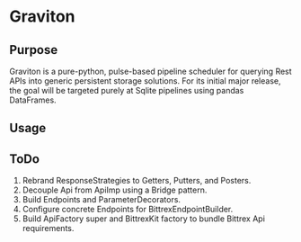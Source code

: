 # Graviton

## Purpose

Graviton is a pure-python, pulse-based pipeline scheduler for querying Rest APIs into generic persistent storage solutions. For its initial major release, the goal will be targeted purely at Sqlite pipelines using pandas DataFrames.

## Usage

## ToDo

1. Rebrand ResponseStrategies to Getters, Putters, and Posters.
2. Decouple Api from ApiImp using a Bridge pattern.
3. Build Endpoints and ParameterDecorators.
4. Configure concrete Endpoints for BittrexEndpointBuilder.
5. Build ApiFactory super and BittrexKit factory to bundle Bittrex Api requirements.

